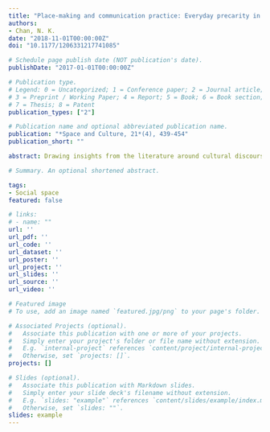 ```yaml
---
title: "Place-making and communication practice: Everyday precarity in a night market in Hong Kong"
authors:
- Chan, N. K.
date: "2018-11-01T00:00:00Z"
doi: "10.1177/1206331217741085"

# Schedule page publish date (NOT publication's date).
publishDate: "2017-01-01T00:00:00Z"

# Publication type.
# Legend: 0 = Uncategorized; 1 = Conference paper; 2 = Journal article;
# 3 = Preprint / Working Paper; 4 = Report; 5 = Book; 6 = Book section;
# 7 = Thesis; 8 = Patent
publication_types: ["2"]

# Publication name and optional abbreviated publication name.
publication: "*Space and Culture, 21*(4), 439-454"
publication_short: ""

abstract: Drawing insights from the literature around cultural discourse theory, urban informality, and precarity, this article explores how a group of unlicensed hawkers in Hong Kong engage in a place-making process of precarity. Existing research on precarity has examined the structural change in the labor market in advanced economies and labor unions’ collective resistance. Few empirical studies, however, have explicated how informal workers experience precarity in their everyday life. To contribute to this literature, therefore, this study examines how hawkers in Hong Kong constitute their class identities and the meanings of place while facing legal and spatial ambiguities on a daily basis. While interlocutors articulate different class identities, they constitute themselves as precarious beings through spatial practice. Rather than engaging in collective resistance against precarity, hawkers develop culturally distinctive practices to adapt to the power structure in which they operate. This article highlights the dialectical relationship between spatial practice and precarity as contextualizing precarity in developing Asia.

# Summary. An optional shortened abstract.

tags:
- Social space
featured: false

# links:
# - name: ""
url: ''
url_pdf: ''
url_code: ''
url_dataset: ''
url_poster: ''
url_project: ''
url_slides: ''
url_source: ''
url_video: ''

# Featured image
# To use, add an image named `featured.jpg/png` to your page's folder. 

# Associated Projects (optional).
#   Associate this publication with one or more of your projects.
#   Simply enter your project's folder or file name without extension.
#   E.g. `internal-project` references `content/project/internal-project/index.md`.
#   Otherwise, set `projects: []`.
projects: []

# Slides (optional).
#   Associate this publication with Markdown slides.
#   Simply enter your slide deck's filename without extension.
#   E.g. `slides: "example"` references `content/slides/example/index.md`.
#   Otherwise, set `slides: ""`.
slides: example
---
```

